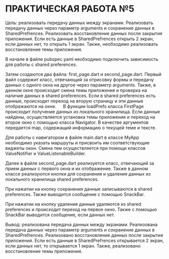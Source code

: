 <h1>ПРАКТИЧЕСКАЯ РАБОТА №5</h1>


Цель: реализовать передачу данных между экранами. Реализовать передачу данных через параметр arguments и сохранение данных в SharedPrefrences. Реализовать восстановление данных после закрытия приложения. Если есть данные в SharedPrefrences открыть 2 экран, если данных нет, то открыть 1 экран. Также, необходимо реализовать восстановление темы приложения. 

В начале в файле pubspec.yaml необходимо подключить зависимость для работы с shared preferences. 

Затем создаются два файла: first_page.dart и second_page.dart. Первый файл содержит класс, отвечающий за отрисовку формы и передачу данных с одного окна на другое через параметр arguments. Также, в данном окне происходит смена темы приложения и проверка на наличие данных в shared preferences. Если в shared preferences есть данные, происходит переход на вторую страницу и эти данные отображаются на окне.
 
В функции loadPrefs класса FirstPage происходит получение данных из локального хранилища. Если данные найдены, осуществляется установка темы приложения и переход на второе окно с помощью класса Navigator. В качестве аргументов передается map, содержащий информацию о текущей теме и тексте.

Для работы с навигатором в файле main.dart в классе MyApp необходимо указать маршруты и присвоить им соответствующие виджеты окон. Смена тем осуществляется при помощи классов ValueNotifier и ValueListenableBuilder.

Далее в файле second_page.dart реализуется класс, отвечающий за прием данных с первого окна и их отображение. Также в данном классе реализуются кнопки для сохранения и удаления данных из локального хранилища shared preferences.

При нажатии на кнопку сохранения данные записываются в shared preferences. Также выводится сообщение с помощью SnackBar.

При нажатии на кнопку удаления данные удаляются из shared preferences и происходит переход на первое окно. Также с помощью SnackBar выводится сообщение, если данных нет.

Вывод: реализована передача данных между экранами. Реализована передача данных через параметр arguments и сохранение данных в SharedPrefrences. Реализовано восстановление данных после закрытия приложения. Если есть данные в SharedPrefrences открывается 2 экран, если данных нет, то открывается 1 экран. Также, реализовано восстановление темы приложения. 
